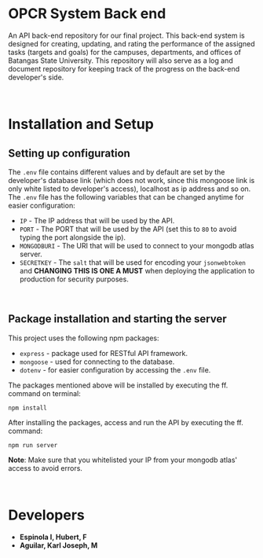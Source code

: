 # OPCR System Back end
An API back-end repository for our final project. This back-end system is designed for creating, updating, and rating the performance of the assigned tasks (targets and goals) for the campuses, departments, and offices of Batangas State University. This repository will also serve as a log and document repository for keeping track of the progress on the back-end developer's side.

<br>

# Installation and Setup
## Setting up configuration
The `.env` file contains different values and by default are set by the developer's database link (which does not work, since this mongoose link is only white listed to developer's access), localhost as ip address and so on. The `.env` file has the following variables that can be changed anytime for easier configuration:
- `IP` - The IP address that will be used by the API.
- `PORT` - The PORT that will be used by the API (set this to `80` to avoid typing the port alongside the ip).
- `MONGODBURI` - The URI that will be used to connect to your mongodb atlas server.
- `SECRETKEY` - The `salt` that will be used for encoding your `jsonwebtoken` and  **CHANGING THIS IS ONE A MUST** when deploying the application to production for security purposes.

<br>

## Package installation and starting the server
This project uses the following npm packages:
- `express` - package used for RESTful API framework.
- `mongoose` - used for connecting to the database.
- `dotenv` - for easier configuration by accessing the `.env` file.

The packages mentioned above will be installed by executing the ff. command on terminal:

```
npm install
```

After installing the packages, access and run the API by executing the ff. command:
```
npm run server
```

**Note**: Make sure that you whitelisted your IP from your mongodb atlas' access to avoid errors.

<br>

# Developers
- **Espinola I, Hubert, F**
- **Aguilar, Karl Joseph, M**